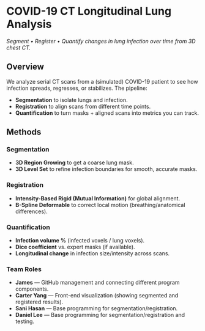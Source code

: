 # COVID-19 CT Longitudinal Lung Analysis

*Segment • Register • Quantify changes in lung infection over time from 3D chest CT.*

## Overview

We analyze serial CT scans from a (simulated) COVID-19 patient to see how infection spreads, regresses, or stabilizes. The pipeline:

- **Segmentation** to isolate lungs and infection.
- **Registration** to align scans from different time points.
- **Quantification** to turn masks + aligned scans into metrics you can track.

## Methods

### Segmentation

- **3D Region Growing** to get a coarse lung mask.
- **3D Level Set** to refine infection boundaries for smooth, accurate masks.

### Registration

- **Intensity-Based Rigid (Mutual Information)** for global alignment.
- **B-Spline Deformable** to correct local motion (breathing/anatomical differences).

### Quantification

- **Infection volume %** (infected voxels / lung voxels).
- **Dice coefficient** vs. expert masks (if available).
- **Longitudinal change** in infection size/intensity across scans.

### Team Roles

- **James** — GitHub management and connecting different program components.
- **Carter Yang** — Front-end visualization (showing segmented and registered results).
- **Sani Hasan** — Base programming for segmentation/registration.
- **Daniel Lee** — Base programming for segmentation/registration and testing.
